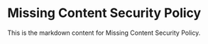 # Missing Content Security Policy

This is the markdown content for Missing Content Security Policy.
